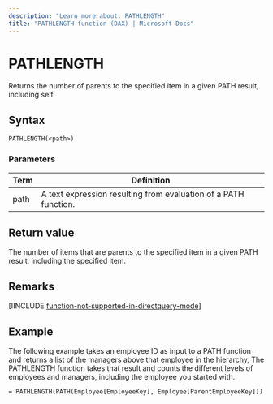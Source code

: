 ```yaml
---
description: "Learn more about: PATHLENGTH"
title: "PATHLENGTH function (DAX) | Microsoft Docs"
---
```

# PATHLENGTH
Returns the number of parents to the specified item in a given PATH result, including self.  
  
## Syntax  
  
```dax
PATHLENGTH(<path>)  
```

### Parameters  

|Term|Definition|  
|--------|--------------|  
| path |  A text expression resulting from evaluation of a PATH function. |  
  
## Return value

The number of items that are parents to the specified item in a given PATH result, including the specified item.  
  
## Remarks

[!INCLUDE [function-not-supported-in-directquery-mode](includes/function-not-supported-in-directquery-mode.md)]

## Example

The following example takes an employee ID as input to a PATH function and returns a list of the managers above that employee in the hierarchy, The PATHLENGTH function takes that result and counts the different levels of employees and managers, including the employee you started with.  
  
```dax
= PATHLENGTH(PATH(Employee[EmployeeKey], Employee[ParentEmployeeKey]))  
```
